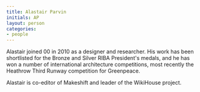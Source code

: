 ```yaml
---
title: Alastair Parvin
initials: AP
layout: person
categories:
- people
---
```


Alastair joined 00 in 2010 as a designer and researcher. His work has been shortlisted for the Bronze and Silver RIBA President's medals, and he has won a number of international architecture competitions, most recently the Heathrow Third 
Runway competition for Greenpeace. 

Alastair is co-editor of Makeshift and leader of the WikiHouse project.
